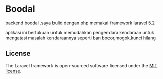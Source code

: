 # Boodal

backend boodal .saya bulid dengan php memakai framework laravel 5.2

aplikasi ini bertukuan untuk memudahkan pengendara kendaraan untuk mengatasi masalah kendaraannya seperti ban bocor,mogok,kunci hilang


## License

The Laravel framework is open-sourced software licensed under the [MIT license](http://opensource.org/licenses/MIT).
